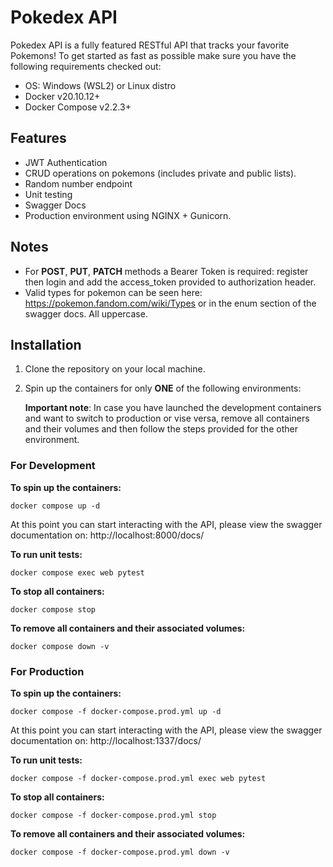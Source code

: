 
# Pokedex API

Pokedex API is a fully featured RESTful API that tracks your favorite Pokemons! To get started as fast as possible make sure you have the following requirements checked out:
- OS: Windows (WSL2) or Linux distro
 - Docker v20.10.12+
 - Docker Compose v2.2.3+

## Features

 - JWT Authentication
 - CRUD operations on pokemons (includes private and public lists). 
 - Random number endpoint
 - Unit testing
 - Swagger Docs
 - Production environment using NGINX + Gunicorn.

## Notes
- For **POST**, **PUT**, **PATCH** methods a Bearer Token is required: register then login and add the access_token provided to authorization header.
- Valid types for pokemon can be seen here: https://pokemon.fandom.com/wiki/Types or in the enum section of the swagger docs. All uppercase. 

## Installation

 1. Clone the repository on your local machine.
 2. Spin up the containers for only **ONE** of the following environments:

    **Important note**: In case you have launched the development containers and want to switch to production or vise versa, remove all containers and their volumes and then follow the steps provided for the other environment.


### For Development

**To spin up the containers:**

    docker compose up -d

At this point you can start interacting with the API, please view the swagger documentation on: http://localhost:8000/docs/

**To run unit tests:**

    docker compose exec web pytest

**To stop all containers:**

    docker compose stop

**To remove all containers and their associated volumes:**

    docker compose down -v



### For Production

**To spin up the containers:**

    docker compose -f docker-compose.prod.yml up -d

At this point you can start interacting with the API, please view the swagger documentation on: http://localhost:1337/docs/

**To run unit tests:**

    docker compose -f docker-compose.prod.yml exec web pytest

**To stop all containers:**

    docker compose -f docker-compose.prod.yml stop

**To remove all containers and their associated volumes:**

    docker compose -f docker-compose.prod.yml down -v


